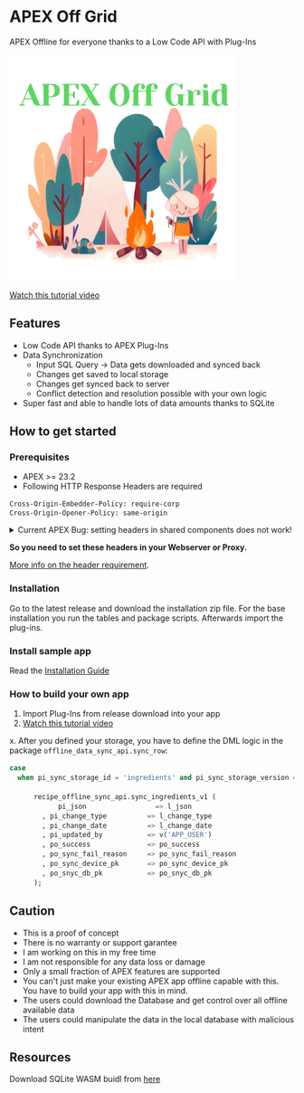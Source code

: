 # APEX Off Grid

APEX Offline for everyone thanks to a Low Code API with Plug-Ins

<img src="https://raw.githubusercontent.com/phartenfeller/apex-off-grid/main/assets/apex-off-grid-logo.png" width="400" >

[Watch this tutorial video](https://youtu.be/D9aTzsYK7MQ)

## Features

- Low Code API thanks to APEX Plug-Ins
- Data Synchronization
  - Input SQL Query -> Data gets downloaded and synced back
  - Changes get saved to local storage
  - Changes get synced back to server
  - Conflict detection and resolution possible with your own logic
- Super fast and able to handle lots of data amounts thanks to SQLite
## How to get started

### Prerequisites

- APEX >= 23.2
- Following HTTP Response Headers are required

```
Cross-Origin-Embedder-Policy: require-corp
Cross-Origin-Opener-Policy: same-origin
```
<details>
  <summary>Current APEX Bug: setting headers in shared components does not work!</summary>

There is a setting in APEX to set these headers. [There currently is a bug](https://twitter.com/chrisneumueller/status/1649367365342093313?s=20) that results in these headers not being set on Plug-In files. So this solution **currently does not work**.

![App > Shared Components > Security > Browser Security > HTTP Response Headers](./assets/http-headers-apex.png)

</details>

**So you need to set these headers in your Webserver or Proxy.**

[More info on the header requirement](https://sqlite.org/wasm/doc/trunk/persistence.md#:~:text=COOP%20and%20COEP%20HTTP%20Headers).

### Installation

Go to the latest release and download the installation zip file. For the base installation you run the tables and package scripts. Afterwards import the plug-ins.

### Install sample app

Read the [Installation Guide](./sample-apps/recipes/readme.md)

### How to build your own app

1. Import Plug-Ins from release download into your app
2. [Watch this tutorial video](https://youtu.be/D9aTzsYK7MQ)

x. After you defined your storage, you have to define the DML logic in the package `offline_data_sync_api.sync_row`:

```sql
case 
  when pi_sync_storage_id = 'ingredients' and pi_sync_storage_version = 1 then

	  recipe_offline_sync_api.sync_ingredients_v1 (
			pi_json                 => l_json
		, pi_change_type          => l_change_type
		, pi_change_date          => l_change_date
		, pi_updated_by           => v('APP_USER')
		, po_success              => po_success
		, po_sync_fail_reason     => po_sync_fail_reason
		, po_sync_device_pk       => po_sync_device_pk
		, po_snyc_db_pk           => po_snyc_db_pk
	  );
```

## Caution

- This is a proof of concept
- There is no warranty or support garantee
- I am working on this in my free time 
- I am not responsible for any data loss or damage
- Only a small fraction of APEX features are supported
- You can't just make your existing APEX app offline capable with this. You have to build your app with this in mind.
- The users could download the Database and get control over all offline available data
- The users could manipulate the data in the local database with malicious intent

## Resources

Download SQLite WASM buidl from [here](https://sqlite.org//download.html#:~:text=WebAssembly%20%26%20JavaScript)

